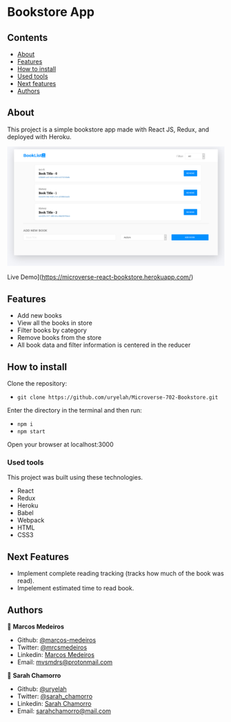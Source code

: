 # Bookstore App

## Contents

* [About](#about)
* [Features](#features)
* [How to install](#install)
* [Used tools](#tools)
* [Next features](#next-features)
* [Authors](#authors)

<a name="about"></a>
## About

This project is a simple bookstore app made with React JS, Redux, and deployed with Heroku.

<img src="./public/screenshot.png">

Live Demo](https://microverse-react-bookstore.herokuapp.com/)

## Features

- Add new books
- View all the books in store
- Filter books by category
- Remove books from the store
- All book data and filter information is centered in the reducer

<a name="install"></a>
## How to install

Clone the repository:
- `git clone https://github.com/uryelah/Microverse-702-Bookstore.git`

Enter the directory in the terminal and then run:

- `npm i`
- `npm start`

Open your browser at localhost:3000

<a name="tools"></a>
### Used tools

This project was built using these technologies.

- React
- Redux
- Heroku
- Babel
- Webpack
- HTML
- CSS3

<a name="next-features"></a>
## Next Features

- Implement complete reading tracking (tracks how much of the book was read).
- Impelement estimated time to read book.

<a name="authors"></a>
## Authors

👤 **Marcos Medeiros**

- Github: [@marcos-medeiros](https://github.com/marcos-medeiros)
- Twitter: [@mrcsmedeiros](https://twitter.com/mrcsmedeiros)
- Linkedin: [Marcos Medeiros](https://www.linkedin.com/in/marcosmedeiros-dev/)
- Email: [mvsmdrs@protonmail.com](mvsmdrs@protonmail.com)

👤 **Sarah Chamorro**

- Github: [@uryelah](https://github.com/uryelah)
- Twitter: [@sarah_chamorro](https://twitter.com/sarah_chamorro)
- Linkedin: [Sarah Chamorro](https://www.linkedin.com/in/uryelah/)
- Email: [sarahchamorro@mail.com](sarahchamorro@mail.com)

